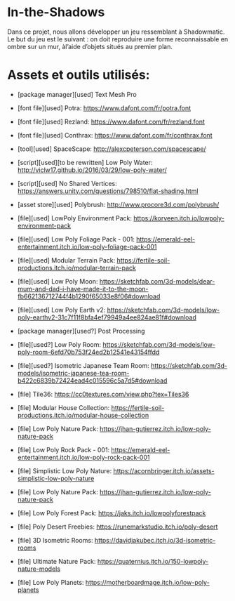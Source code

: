 # In-the-Shadows
Dans ce projet, nous allons développer un jeu ressemblant à Shadowmatic. Le but du jeu est le suivant : on doit reproduire une forme reconnaissable en ombre sur un mur, àl’aide d’objets situés au premier plan.

# Assets et outils utilisés:
- [package manager][used] Text Mesh Pro

- [font file][used] Potra:
 https://www.dafont.com/fr/potra.font
- [font file][used] Rezland:
 https://www.dafont.com/fr/rezland.font
- [font file][used] Conthrax:
 https://www.dafont.com/fr/conthrax.font
- [tool][used] SpaceScape:
 http://alexcpeterson.com/spacescape/

- [script][used][to be rewritten] Low Poly Water:
 http://viclw17.github.io/2016/03/29/low-poly-water/

- [script][used] No Shared Vertices:
 https://answers.unity.com/questions/798510/flat-shading.html

- [asset store][used] Polybrush:
 http://www.procore3d.com/polybrush/

- [file][used] LowPoly Environment Pack:
 https://korveen.itch.io/lowpoly-environment-pack

- [file][used] Low Poly Foliage Pack - 001:
 https://emerald-eel-entertainment.itch.io/low-poly-foliage-pack-001

- [file][used] Modular Terrain Pack:
 https://fertile-soil-productions.itch.io/modular-terrain-pack

- [file][used] Low Poly Moon:
 https://sketchfab.com/3d-models/dear-mum-and-dad-i-have-made-it-to-the-moon-fb662136712744f4b1290f65033e8f06#download

- [file][used] Low Poly Earth v2: 
 https://sketchfab.com/3d-models/low-poly-earthv2-31c7f11f8bfa4ef79949a4ee824ae81f#download






- [package manager][used?] Post Processing

- [file][used?] Low Poly Room: 
 https://sketchfab.com/3d-models/low-poly-room-6efd70b753f24ed2b12541e43154ffdd

- [file][used?] Isometric Japanese Team Room:
 https://sketchfab.com/3d-models/isometric-japanese-tea-room-b422c6839b72424ead4c015596c5a7d5#download



- [file] Tile36:
 https://cc0textures.com/view.php?tex=Tiles36

- [file] Modular House Collection:
  https://fertile-soil-productions.itch.io/modular-house-collection

- [file] Low Poly Nature Pack:
 https://jhan-gutierrez.itch.io/low-poly-nature-pack

- [file] Low Poly Rock Pack - 001:
 https://emerald-eel-entertainment.itch.io/low-poly-rock-pack-001

- [file] Simplistic Low Poly Nature:
 https://acornbringer.itch.io/assets-simplistic-low-poly-nature

- [file] Low Poly Nature Pack:
 https://jhan-gutierrez.itch.io/low-poly-nature-pack

- [file] Low Poly Forest Pack:
 https://jaks.itch.io/lowpolyforestpack

- [file] Poly Desert Freebies:
 https://runemarkstudio.itch.io/poly-desert

- [file] 3D Isometric Rooms:
 https://davidjakubec.itch.io/3d-isometric-rooms

- [file] Ultimate Nature Pack:
 https://quaternius.itch.io/150-lowpoly-nature-models

- [file] Low Poly Planets: 
 https://motherboardmage.itch.io/low-poly-planets